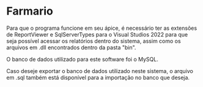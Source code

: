 # Farmario

Para que o programa funcione em seu ápice, é necessário ter as extensões de ReportViewer e SqlServerTypes para o Visual Studios 2022 para que seja possível acessar os relatórios dentro do sistema, assim como os arquivos em .dll encontrados dentro da pasta "bin".

O banco de dados utilizado para este software foi o MySQL.

Caso deseje exportar o banco de dados utilizado neste sistema, o arquivo em .sql também está disponível para a importação no banco que deseja.

